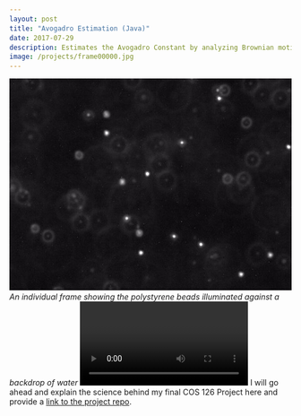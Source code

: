 ```yaml
---
layout: post
title: "Avogadro Estimation (Java)"
date: 2017-07-29
description: Estimates the Avogadro Constant by analyzing Brownian motion in polystyrene beads suspended in water
image: /projects/frame00000.jpg
---
```

![]( /projects/frame00000.jpg )*An individual frame showing the polystyrene beads illuminated against a backdrop of water*
![]( /justintranjt/avogadro-estimate/src/atomic/mp4/run_1.mp4 )
I will go ahead and explain the science behind my final COS 126 Project here and provide a 
[link to the project repo](https://github.com/justintranjt/avogadro-estimate).
